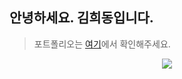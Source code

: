 ## 안녕하세요. 김희동입니다.
> 포트폴리오는 [여기](https://sulky-branch-08e.notion.site/Heedong-Kim-f0962ce4ba2947f68ffb3c3815846f80)에서 확인해주세요.

<p align="center"><img src="https://user-images.githubusercontent.com/59307414/218962200-c54342e6-c53c-41db-a713-0c30ed29f78f.gif"></p>
